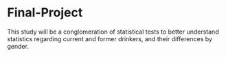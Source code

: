 # Final-Project
This study will be a conglomeration of statistical tests to better understand statistics regarding current and former drinkers, and their differences by gender. 
